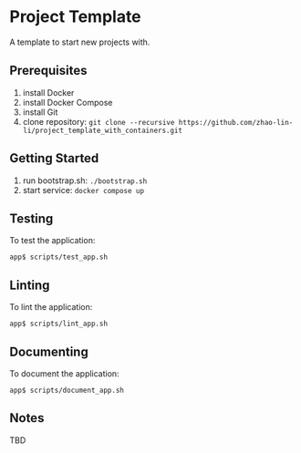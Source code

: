 # Project Template
A template to start new projects with.

Prerequisites
-------------
1. install Docker
1. install Docker Compose
1. install Git
1. clone repository: `git clone --recursive https://github.com/zhao-lin-li/project_template_with_containers.git`

Getting Started
---------------
1. run bootstrap.sh: `./bootstrap.sh`
1. start service: `docker compose up`

Testing
-------
To test the application:

    app$ scripts/test_app.sh

Linting
-------
To lint the application:

    app$ scripts/lint_app.sh

Documenting
-----------
To document the application:

    app$ scripts/document_app.sh

Notes
-----
TBD

